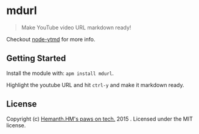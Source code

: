 # mdurl
> Make YouTube video URL markdown ready!

Checkout [node-ytmd](https://github.com/hemanth/node-ytmd) for more info.

## Getting Started
Install the module with: `apm install mdurl`.

Highlight the youtube URL and hit `ctrl-y` and make it markdown ready.

## License
Copyright (c) [Hemanth.HM's paws on tech.](http://h3manth.com) 2015 .
Licensed under the MIT license.
